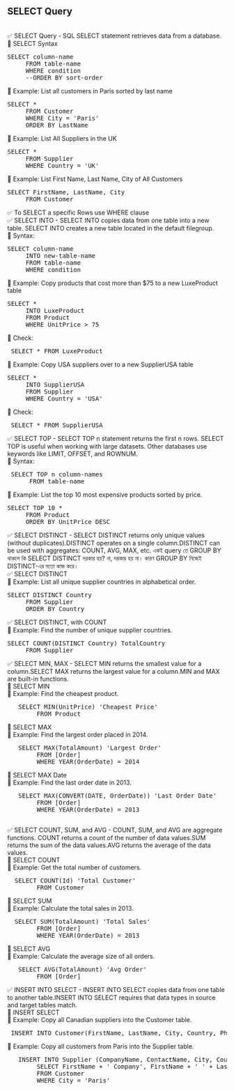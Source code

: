 ## SELECT Query 
<br>
✅ SELECT Query - SQL SELECT statement retrieves data from a database.<br> 
	🔹 SELECT Syntax 
<pre>SELECT column-name 
	 FROM table-name 
	 WHERE condition 
	 --ORDER BY sort-order </pre>   
	🔹 Example: List all customers in Paris sorted by last name 
<pre>SELECT * 
	 FROM Customer
	 WHERE City = 'Paris'
	 ORDER BY LastName </pre>
	🔹 Example: List All Suppliers in the UK
<pre>SELECT * 
	 FROM Supplier
	 WHERE Country = 'UK' </pre>
	🔹 Example: List First Name, Last Name, City of All Customers 
<pre>SELECT FirstName, LastName, City
	 FROM Customer </pre> 
✅ To SELECT a specific Rows use WHERE clause <br>
✅ SELECT INTO - SELECT INTO copies data from one table into a new table. SELECT INTO creates a new table located in the default filegroup.  <br> 
	🔹 Syntax: 
<pre>SELECT column-name 
	 INTO new-table-name 
	 FROM table-name 
	 WHERE condition </pre>
	🔹 Example: Copy products that cost more than $75 to a new LuxeProduct table 
<pre>SELECT * 
	 INTO LuxeProduct 
	 FROM Product
	 WHERE UnitPrice > 75 </pre>
	🔹 Check:
<pre> SELECT * FROM LuxeProduct </pre>
	🔹 Example: Copy USA suppliers over to a new SupplierUSA table
<pre>SELECT * 
	 INTO SupplierUSA 
	 FROM Supplier
	 WHERE Country = 'USA' </pre>	
	🔹 Check: 
<pre> SELECT * FROM SupplierUSA </pre>
✅ SELECT TOP - SELECT TOP n statement returns the first n rows. SELECT TOP is useful when working with large datasets. Other databases use keywords like LIMIT, OFFSET, and ROWNUM.  <br> 
	🔹 Syntax: 
<pre> SELECT TOP n column-names 
	  FROM table-name  </pre> 
	🔹 Example: List the top 10 most expensive products sorted by price.
<pre>SELECT TOP 10 * 
	 FROM Product
	 ORDER BY UnitPrice DESC  </pre>	
✅ SELECT DISTINCT - SELECT DISTINCT returns only unique values (without duplicates).DISTINCT operates on a single column.DISTINCT can be used with aggregates: COUNT, AVG, MAX, etc. একই query তে GROUP BY থাকলে কি SELECT DISTINCT দরকার হয়? না, দরকার হয় না। কারণ GROUP BY নিজেই DISTINCT-এর মতো কাজ করে।  <br> 
✅ SELECT DISTINCT <br> 
	🔹 Example: List all unique supplier countries in alphabetical order. 
<pre>SELECT DISTINCT Country
	 FROM Supplier
	 ORDER BY Country</pre>
✅ SELECT DISTINCT, with COUNT <br> 
	🔹 Example: Find the number of unique supplier countries. 
<pre>SELECT COUNT(DISTINCT Country) TotalCountry
	 FROM Supplier </pre>		
✅ SELECT MIN, MAX - SELECT MIN returns the smallest value for a column.SELECT MAX returns the largest value for a column.MIN and MAX are built-in functions. <br> 
	🔹 SELECT MIN  <br> 
	🔹 Example: Find the cheapest product.  
<pre>   SELECT MIN(UnitPrice) 'Cheapest Price'
		FROM Product </pre> 	
	🔹 SELECT MAX  <br> 
	🔹 Example: Find the largest order placed in 2014. 
<pre>   SELECT MAX(TotalAmount) 'Largest Order'
		FROM [Order] 
		WHERE YEAR(OrderDate) = 2014 </pre>	
	🔹 SELECT MAX Date  <br> 
	🔹 Example: Find the last order date in 2013.  
<pre>   SELECT MAX(CONVERT(DATE, OrderDate)) 'Last Order Date'
		FROM [Order]
		WHERE YEAR(OrderDate) = 2013 <br> </pre>	
✅ SELECT COUNT, SUM, and AVG - COUNT, SUM, and AVG are aggregate functions. COUNT returns a count of the number of data values.SUM returns the sum of the data values.AVG returns the average of the data values. <br> 
	🔹 SELECT COUNT  <br> 
	🔹 Example: Get the total number of customers. 
<pre>  SELECT COUNT(Id) 'Total Customer'
		FROM Customer </pre>		
	🔹 SELECT SUM  <br> 
	🔹 Example: Calculate the total sales in 2013. 
<pre>  SELECT SUM(TotalAmount) 'Total Sales'
		FROM [Order]
		WHERE YEAR(OrderDate) = 2013 </pre>
	🔹 SELECT AVG  <br> 
	🔹 Example: Calculate the average size of all orders. 
<pre>   SELECT AVG(TotalAmount) 'Avg Order'
		FROM [Order] </pre>
✅ INSERT INTO SELECT - INSERT INTO SELECT copies data from one table to another table.INSERT INTO SELECT requires that data types in source and target tables match. <br> 
	🔹 INSERT SELECT <br> 
	🔹 Example: Copy all Canadian suppliers into the Customer table. 
	<pre> INSERT INTO Customer(FirstName, LastName, City, Country, Phone ) </pre>	
	🔹 Example: Copy all customers from Paris into the Supplier table.
<pre>   INSERT INTO Supplier (CompanyName, ContactName, City, Country, Phone)
		SELECT FirstName + ' Company', FirstName + ' ' + LastName, City, Country, Phone
		FROM Customer
		WHERE City = 'Paris'
 </pre>
		


  
